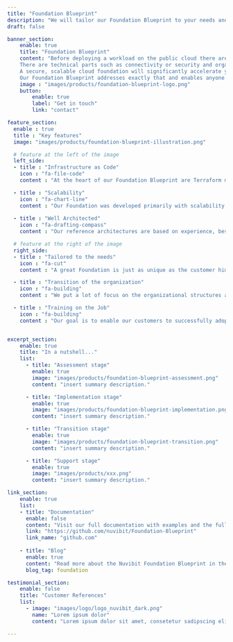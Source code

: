 ```yaml
---
title: "Foundation Blueprint"
description: "We will tailor our Foundation Blueprint to your needs and enable you to deliver Foundation Capabilities to your Cloud Workload Development Teams with a high level of maturity."
draft: false

banner_section:
    enable: true
    title: "Foundation Blueprint"
    content: "Before deploying a workload on the public cloud there are many moving parts which have to be coordinated. 
    There are technical parts such as connectivity or security and organizational parts such as finance or operations.
    A secure, scalable cloud foundation will significantly accelerate your cloud adoption journey and is one of the most important and hardest challenges.<br/><br/>
    Our Foundation Blueprint addresses exactly that and enables anyone to build a tailored Cloud Foundation in just a few steps."
    image : "images/products/foundation-blueprint-logo.png"
    button:
        enable: true
        label: "Get in touch"
        link: "contact"

feature_section:
  enable : true
  title : "Key features"
  image: "images/products/foundation-blueprint-illustration.png"

  # feature at the left of the image
  left_side:
  - title : "Infrastructure as Code"
    icon : "fa-file-code"
    content : "At the heart of our Foundation Blueprint are Terraform modules, which dramatically simplify the management of the entire Cloud Foundation."

  - title : "Scalability"
    icon : "fa-chart-line"
    content : "Our Foundation was developed primarily with scalability in mind."
    
  - title : "Well Architected"
    icon : "fa-drafting-compass"
    content : "Our reference architectures are based on experience, best practices and the AWS Well-Architected Framework."

  # feature at the right of the image
  right_side:
  - title : "Tailored to the needs"
    icon : "fa-cut"
    content : "A great Foundation is just as unique as the customer himself and that's why we adjust our Blueprint exactly to your needs"

  - title : "Transition of the organization"
    icon : "fa-building"
    content : "We put a lot of focus on the organizational structures and cloud strategy to maximize opportunities for success."

  - title : "Training on the Job"
    icon : "fa-building"
    content : "Our goal is to enable our customers to successfully adopt and operate our foundation blueprint."


excerpt_section:
    enable: true
    title: "In a nutshell..."
    list:
      - title: "Assessment stage"
        enable: true
        image: "images/products/foundation-blueprint-assessment.png"
        content: "insert summary description."

      - title: "Implementation stage"
        enable: true
        image: "images/products/foundation-blueprint-implementation.png"
        content: "insert summary description."

      - title: "Transition stage"
        enable: true
        image: "images/products/foundation-blueprint-transition.png"
        content: "insert summary description."

      - title: "Support stage"
        enable: true
        image: "images/products/xxx.png"
        content: "insert summary description."

link_section:
    enable: true
    list:
    - title: "Documentation"
      enable: false
      content: "Visit our full documentation with examples and the full architecture on"
      link: "https://github.com/nuvibit/Foundation-Blueprint"
      link_name: "github.com"
    
    - title: "Blog"
      enable: true
      content: "Read more about the Nuvibit Foundation Blueprint in these blog posts"
      blog_tag: foundation

testimonial_section:
    enable: false
    title: "Customer References"
    list:
      - image: "images/logo/logo_nuvibit_dark.png"
        name: "Lorem ipsum dolor"
        content: "Lorem ipsum dolor sit amet, consetetur sadipscing elitr, sed diam nonumy eirmod tempor invidunt"

---
```

